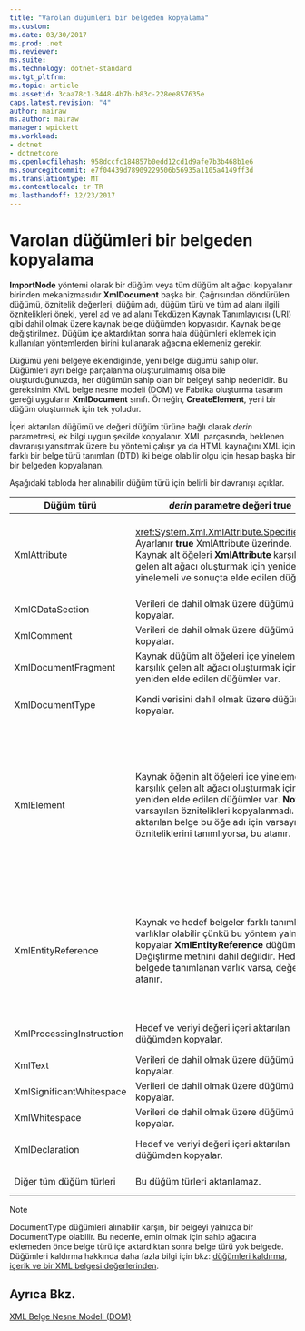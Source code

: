 ```yaml
---
title: "Varolan düğümleri bir belgeden kopyalama"
ms.custom: 
ms.date: 03/30/2017
ms.prod: .net
ms.reviewer: 
ms.suite: 
ms.technology: dotnet-standard
ms.tgt_pltfrm: 
ms.topic: article
ms.assetid: 3caa78c1-3448-4b7b-b83c-228ee857635e
caps.latest.revision: "4"
author: mairaw
ms.author: mairaw
manager: wpickett
ms.workload:
- dotnet
- dotnetcore
ms.openlocfilehash: 958dccfc184857b0edd12cd1d9afe7b3b468b1e6
ms.sourcegitcommit: e7f04439d78909229506b56935a1105a4149ff3d
ms.translationtype: MT
ms.contentlocale: tr-TR
ms.lasthandoff: 12/23/2017
---
```

# <a name="copying-existing-nodes-from-one-document-to-another"></a>Varolan düğümleri bir belgeden kopyalama
**ImportNode** yöntemi olarak bir düğüm veya tüm düğüm alt ağacı kopyalanır birinden mekanizmasıdır **XmlDocument** başka bir. Çağrısından döndürülen düğümü, öznitelik değerleri, düğüm adı, düğüm türü ve tüm ad alanı ilgili öznitelikleri öneki, yerel ad ve ad alanı Tekdüzen Kaynak Tanımlayıcısı (URI) gibi dahil olmak üzere kaynak belge düğümden kopyasıdır. Kaynak belge değiştirilmez. Düğüm içe aktardıktan sonra hala düğümleri eklemek için kullanılan yöntemlerden birini kullanarak ağacına eklemeniz gerekir.  
  
 Düğümü yeni belgeye eklendiğinde, yeni belge düğümü sahip olur. Düğümleri ayrı belge parçalanma oluşturulmamış olsa bile oluşturduğunuzda, her düğümün sahip olan bir belgeyi sahip nedenidir. Bu gereksinim XML belge nesne modeli (DOM) ve Fabrika oluşturma tasarım gereği uygulanır **XmlDocument** sınıfı. Örneğin, **CreateElement**, yeni bir düğüm oluşturmak için tek yoludur.  
  
 İçeri aktarılan düğümü ve değeri düğüm türüne bağlı olarak *derin* parametresi, ek bilgi uygun şekilde kopyalanır. XML parçasında, beklenen davranışı yansıtmak üzere bu yöntemi çalışır ya da HTML kaynağını XML için farklı bir belge türü tanımları (DTD) iki belge olabilir olgu için hesap başka bir bir belgeden kopyalanan.  
  
 Aşağıdaki tabloda her alınabilir düğüm türü için belirli bir davranışı açıklar.  
  
|Düğüm türü|*derin* parametre değeri true|*derin* parametre yanlış|  
|---------------|------------------------------|-------------------------------|  
|XmlAttribute|<xref:System.Xml.XmlAttribute.Specified%2A> Ayarlanır **true** XmlAttribute üzerinde. Kaynak alt öğeleri **XmlAttribute** karşılık gelen alt ağacı oluşturmak için yeniden içeri yinelemeli ve sonuçta elde edilen düğüm.|*Derin* parametresi için geçerli olmayan **XmlAttribute** düğümleri, bunlar her zaman kendi alt düğümleri onlarla aktarıldığında taşımak için.|  
|XmlCDataSection|Verileri de dahil olmak üzere düğümü kopyalar.|Verileri de dahil olmak üzere düğümü kopyalar.|  
|XmlComment|Verileri de dahil olmak üzere düğümü kopyalar.|Verileri de dahil olmak üzere düğümü kopyalar.|  
|XmlDocumentFragment|Kaynak düğüm alt öğeleri içe yinelemeli ve karşılık gelen alt ağacı oluşturmak için yeniden elde edilen düğümler var.|Boş bir **XmlDocumentFragment** oluşturulur.|  
|XmlDocumentType|Kendi verisini dahil olmak üzere düğümü kopyalar.|Kendi verisini dahil olmak üzere düğümü kopyalar.|  
|XmlElement|Kaynak öğenin alt öğeleri içe yinelemeli ve karşılık gelen alt ağacı oluşturmak için yeniden elde edilen düğümler var. **Not:** varsayılan öznitelikleri kopyalanmadı. İçeri aktarılan belge bu öğe adı için varsayılan özniteliklerini tanımlıyorsa, bu atanır.|Belirtilen öznitelik kaynak öğesinin düğümleri alınır ve oluşturulan **XmlAttribute** düğümleri yeni öğesine eklenir. Alt düğümler kopyalanmaz. **Not:** varsayılan öznitelikleri kopyalanmadı. İçeri aktarılan belge bu öğe adı için varsayılan özniteliklerini tanımlıyorsa, bu atanır.|  
|XmlEntityReference|Kaynak ve hedef belgeler farklı tanımlanan varlıklar olabilir çünkü bu yöntem yalnızca kopyalar **XmlEntityReference** düğümü. Değiştirme metnini dahil değildir. Hedef belgede tanımlanan varlık varsa, değeri atanır.|Kaynak ve hedef belgeler farklı tanımlanan varlıklar olabilir çünkü bu yöntem yalnızca kopyalar **XmlEntityReference** düğümü. Değiştirme metnini dahil değildir. Hedef belgede tanımlanan varlık varsa, değeri atanır.|  
|XmlProcessingInstruction|Hedef ve veriyi değeri içeri aktarılan düğümden kopyalar.|Hedef ve veriyi değeri içeri aktarılan düğümden kopyalar.|  
|XmlText|Verileri de dahil olmak üzere düğümü kopyalar.|Verileri de dahil olmak üzere düğümü kopyalar.|  
|XmlSignificantWhitespace|Verileri de dahil olmak üzere düğümü kopyalar.|Verileri de dahil olmak üzere düğümü kopyalar.|  
|XmlWhitespace|Verileri de dahil olmak üzere düğümü kopyalar.|Verileri de dahil olmak üzere düğümü kopyalar.|  
|XmlDeclaration|Hedef ve veriyi değeri içeri aktarılan düğümden kopyalar.|Hedef ve veriyi değeri içeri aktarılan düğümden kopyalar.|  
|Diğer tüm düğüm türleri|Bu düğüm türleri aktarılamaz.|Bu düğüm türleri aktarılamaz.|  
  
> [!NOTE]
>  DocumentType düğümleri alınabilir karşın, bir belgeyi yalnızca bir DocumentType olabilir. Bu nedenle, emin olmak için sahip ağacına eklemeden önce belge türü içe aktardıktan sonra belge türü yok belgede. Düğümleri kaldırma hakkında daha fazla bilgi için bkz: [düğümleri kaldırma, içerik ve bir XML belgesi değerlerinden](../../../../docs/standard/data/xml/removing-nodes-content-and-values-from-an-xml-document.md).  
  
## <a name="see-also"></a>Ayrıca Bkz.  
 [XML Belge Nesne Modeli (DOM)](../../../../docs/standard/data/xml/xml-document-object-model-dom.md)
